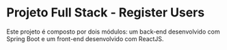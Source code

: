 # Projeto Full Stack - Register Users

Este projeto é composto por dois módulos: um back-end desenvolvido com Spring Boot e um front-end desenvolvido com ReactJS.

